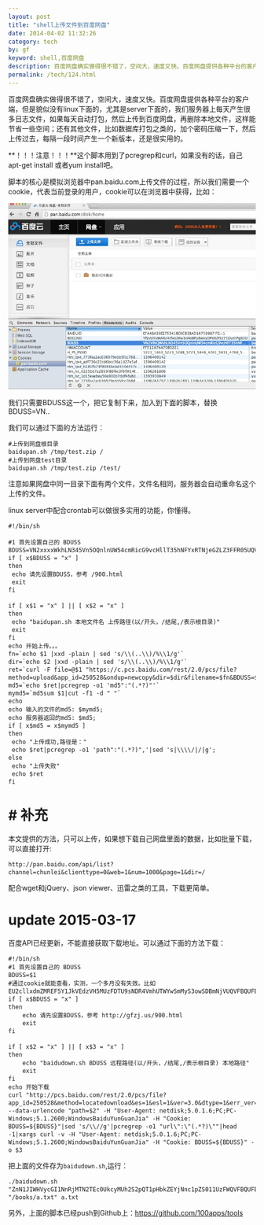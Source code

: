 ```yaml
---
layout: post
title: "shell上传文件到百度网盘"
date: 2014-04-02 11:32:26
category: tech
by: gf
keyword: shell,百度网盘
description: 百度网盘确实做得很不错了，空间大，速度又快。百度网盘提供各种平台的客户端，但是貌似没有linux下面的，尤其是server下面的，我们服务器上每天产生很多日志文件，如果每天自动打包，然
permalink: /tech/124.html
---
```

百度网盘确实做得很不错了，空间大，速度又快。百度网盘提供各种平台的客户端，但是貌似没有linux下面的，尤其是server下面的，我们服务器上每天产生很多日志文件，如果每天自动打包，然后上传到百度网盘，再删除本地文件，这样能节省一些空间；还有其他文件，比如数据库打包之类的，加个密码压缩一下，然后上传过去，每隔一段时间产生一个新版本，还是很实用的。

**！！！注意！！！**这个脚本用到了pcregrep和curl，如果没有的话，自己apt-get install 或者yum install吧。

脚本的核心是模拟浏览器中pan.baidu.com上传文件的过程，所以我们需要一个cookie，代表当前登录的用户，cookie可以在浏览器中获得，比如：

![百度网盘cookie][cookie]

我们只需要BDUSS这一个，把它复制下来，加入到下面的脚本，替换BDUSS=VN..

我们可以通过下面的方法运行：

    #上传到网盘根目录
    baidupan.sh /tmp/test.zip /
    #上传到网盘test目录
    baidupan.sh /tmp/test.zip /test/

注意如果网盘中同一目录下面有两个文件，文件名相同，服务器会自动重命名这个上传的文件。

linux server中配合crontab可以做很多实用的功能，你懂得。

    #!/bin/sh
    
    #1 首先设置自己的 BDUSS
    BDUSS=VN2xxxxWkhLN345Vn5OQnlnUW54cmRicG9vcHllT35hNFYxRTNjeGZLZ3FFR05UQVFBQUFBJCQAAAAAAAAAAAEAAACWZN5DsrzCs8u5Ymx1ZTJkaWUAAAAAAAAAAAAAAAAAAAAAAAAAAAAAAAAAAAAAAAAAAAAAAAAAAAAAAAAAAAAAAAAAACqDO1MqgztTT
    if [ x$BDUSS = "x" ]
    then
     echo 请先设置BDUSS，参考 /900.html
     exit
    fi
    
    if [ x$1 = "x" ] || [ x$2 = "x" ]
    then
     echo "baidupan.sh 本地文件名 上传路径(以/开头，/结尾,/表示根目录)"
     exit
    fi
    echo 开始上传。。。
    fn=`echo $1 |xxd -plain | sed 's/\\(..\\)/%\\1/g'`
    dir=`echo $2 |xxd -plain | sed 's/\\(..\\)/%\\1/g'`
    ret=`curl -F file=@$1 "https://c.pcs.baidu.com/rest/2.0/pcs/file?method=upload&app_id=250528&ondup=newcopy&dir=$dir&filename=$fn&BDUSS=$BDUSS"`
    md5=`echo $ret|pcregrep -o1 'md5":"(.*?)"'`
    mymd5=`md5sum $1|cut -f1 -d " "`
    echo
    echo 输入的文件的md5: $mymd5;
    echo 服务器返回的md5: $md5;
    if [ x$md5 = x$mymd5 ] 
    then
     echo "上传成功,路径是："
     echo $ret|pcregrep -o1 'path":"(.*?)",'|sed 's|\\\\/|/|g';
    else
     echo "上传失败"
     echo $ret
    fi

#  # 补充 ##

本文提供的方法，只可以上传，如果想下载自己网盘里面的数据，比如批量下载，可以直接打开:

    http://pan.baidu.com/api/list?channel=chunlei&clienttype=0&web=1&num=1000&page=1&dir=/

配合wget和jQuery、json viewer、迅雷之类的工具，下载更简单。

#  update 2015-03-17

百度API已经更新，不能直接获取下载地址。可以通过下面的方法下载：

    #!/bin/sh
    #1 首先设置自己的 BDUSS
    BDUSS=$1
    #通过cookie就能查看，实测，一个多月没有失效。比如 EU2cllxdmZMREF5Y1JkVEdzVH5MUzFDTU9sNDR4VmhUTWYwSmMyS3owSDBmNjVUQVFBQUFBJCQAAAAAAAAAAAEAAADLhOcAwfW547flAAAAAAAAAAAAAAAAAAAAAAAAAAAAAAAAAAAAAAAAAAAAAAAAAAAAAAAAAAAAAAAAAAAAAAAAAAAAAPTyhlP08oZTZ
    if [ x$BDUSS = "x" ]
    then
        echo 请先设置BDUSS，参考 http://gfzj.us/900.html
        exit
    fi

    if [ x$2 = "x" ] || [ x$3 = "x" ]
    then
        echo "baidudown.sh BDUSS 远程路径(以/开头，/结尾,/表示根目录) 本地路径"
        exit
    fi
    echo 开始下载
    curl "http://pcs.baidu.com/rest/2.0/pcs/file?app_id=250528&method=locatedownload&es=1&esl=1&ver=3.0&dtype=1&err_ver=1.0" --data-urlencode "path=$2" -H "User-Agent: netdisk;5.0.1.6;PC;PC-Windows;5.1.2600;WindowsBaiduYunGuanJia" -H "Cookie: BDUSS=${BDUSS}"|sed 's/\\//g'|pcregrep -o1 "url\":\"(.*?)\""|head -1|xargs curl -v -H "User-Agent: netdisk;5.0.1.6;PC;PC-Windows;5.1.2600;WindowsBaiduYunGuanJia" -H "Cookie: BDUSS=${BDUSS}" -o $3

把上面的文件存为`baidudown.sh`,运行：

    ./baidudown.sh "ZnN1JIWHVycGI1NnRjMTN2TEc0UkcyMUh2S2pQT1pHbkZEYjNnc1pZS011UzFWQVFBQUFBJCQAAAAAAAAAAAEAAADLhOcAwfAAAAAAAAAAAAAAAAAAAAAAAAAAAAAAAAAAAAAAAAAAAAAAAAAAAAAAAAAAAAAAAAAAAAAAAAAAAAAAAAIwsBlWMLAZVQ2" "/books/a.txt" a.txt

另外，上面的脚本已经push到Github上：<https://github.com/100apps/tools>

[cookie]: /gfzjus_blog/tech/2014-10-22/378debc7546e4a853198948e03ec5e56.jpg
